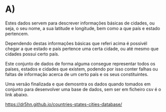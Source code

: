 # A)

Estes dados servem para descrever informações básicas de cidades, ou seja, o seu nome, a sua latitude e longitude, bem como a que país e estado pertencem. 

Dependendo destas informações básicas que referi acima é possivél chegar a que estado e país pertence uma certa cidade, ou até mesmo que cidades possui certo país.

Este conjunto de dados de forma alguma consegue representar todos os países, estados e cidades que existem, podendo por isso conter falhas ou faltas de informação acerca de um  certo país e os seus constituintes.

Uma versão finalizada e que demosntra os dados quando tomados em conjunto para desenvolver uma base de dados, sem ser em ficheiro csv é o link abaixo.

https://dr5hn.github.io/countries-states-cities-database/
